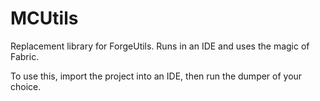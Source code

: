 # MCUtils
Replacement library for ForgeUtils. Runs in an IDE and uses the magic of Fabric.

To use this, import the project into an IDE, then run the dumper of your choice.
